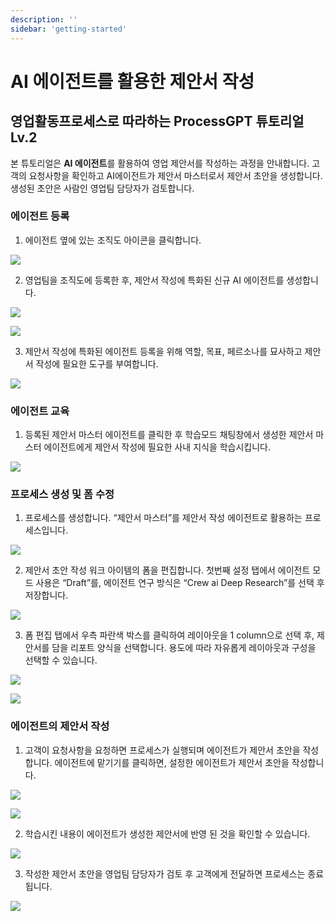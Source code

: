```yaml
---
description: ''
sidebar: 'getting-started'
---
```


# AI 에이전트를 활용한 제안서 작성

## 영업활동프로세스로 따라하는 ProcessGPT 튜토리얼 Lv.2

본 튜토리얼은 **AI 에이전트**를 활용하여 영업 제안서를 작성하는 과정을 안내합니다.
고객의 요청사항을 확인하고 AI에이전트가 제안서 마스터로서 제안서 초안을 생성합니다. 생성된 초안은 사람인 영업팀 담당자가 검토합니다. 


### 에이전트 등록

1. 에이전트 옆에 있는 조직도 아이콘을 클릭합니다.

![](../../../uengine-image/process-gpt/tutorial/lv2-1.png)
<br>

2. 영업팀을 조직도에 등록한 후, 제안서 작성에 특화된 신규 AI 에이전트를 생성합니다.

![](../../../uengine-image/process-gpt/tutorial/lv2-2.png)

![](../../../uengine-image/process-gpt/tutorial/lv2-3.png)
<br>

3. 제안서 작성에 특화된 에이전트 등록을 위해 역할, 목표, 페르소나를 묘사하고 제안서 작성에 필요한 도구를 부여합니다.

![](../../../uengine-image/process-gpt/tutorial/lv2-4.png)
<br>


### 에이전트 교육

1. 등록된 제안서 마스터 에이전트를 클릭한 후 학습모드 채팅창에서 생성한 제안서 마스터 에이전트에게 제안서 작성에 필요한 사내 지식을 학습시킵니다.

![](../../../uengine-image/process-gpt/tutorial/lv2-5.png)
<br>


### 프로세스 생성 및 폼 수정

1. 프로세스를 생성합니다. “제안서 마스터”를 제안서 작성 에이전트로 활용하는 프로세스입니다.

![](../../../uengine-image/process-gpt/tutorial/lv2-6.png)
<br>

2. 제안서 초안 작성 워크 아이템의 폼을 편집합니다. 첫번째 설정 탭에서 에이전트 모드 사용은 “Draft”를, 에이전트 연구 방식은 “Crew ai Deep Research”를 선택 후 저장합니다.

![](../../../uengine-image/process-gpt/tutorial/lv2-7.png)
<br>

3. 폼 편집 탭에서 우측 파란색 박스를 클릭하여 레이아웃을 1 column으로 선택 후, 제안서를 담을 리포트 양식을 선택합니다. 용도에 따라 자유롭게 레이아웃과 구성을 선택할 수 있습니다.

![](../../../uengine-image/process-gpt/tutorial/lv2-8.png)

![](../../../uengine-image/process-gpt/tutorial/lv2-9.png)
<br>


### 에이전트의 제안서 작성

1. 고객이 요청사항을 요청하면 프로세스가 실행되며 에이전트가 제안서 초안을 작성합니다. 에이전트에 맡기기를 클릭하면, 설정한 에이전트가 제안서 초안을 작성합니다.

![](../../../uengine-image/process-gpt/tutorial/lv2-10.png)

![](../../../uengine-image/process-gpt/tutorial/lv2-11.png)
<br>

2. 학습시킨 내용이 에이전트가 생성한 제안서에 반영 된 것을 확인할 수 있습니다.

![](../../../uengine-image/process-gpt/tutorial/lv2-12.png)
<br>

3. 작성한 제안서 초안을 영업팀 담당자가 검토 후 고객에게 전달하면 프로세스는 종료됩니다.

![](../../../uengine-image/process-gpt/tutorial/lv2-13.png)

